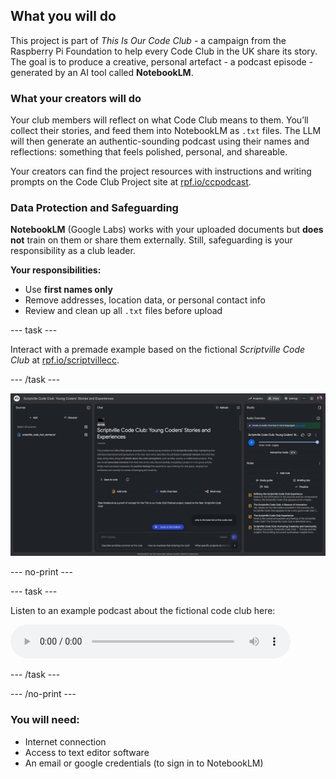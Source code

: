 ## What you will do

This project is part of *This Is Our Code Club* \- a campaign from the Raspberry Pi Foundation to help every Code Club in the UK share its story. The goal is to produce a creative, personal artefact \- a podcast episode \- generated by an AI tool called **NotebookLM**. 

### What your creators will do

Your club members will reflect on what Code Club means to them. You’ll collect their stories, and feed them into NotebookLM as `.txt` files. The LLM will then generate an authentic-sounding podcast using their names and reflections: something that feels polished, personal, and shareable.

Your creators can find the project resources with instructions and writing prompts on the Code Club Project site at [rpf.io/ccpodcast](http://rpf.io/ccpodcast).  

### Data Protection and Safeguarding

**NotebookLM** (Google Labs) works with your uploaded documents but **does not** train on them or share them externally. Still, safeguarding is your responsibility as a club leader.

**Your responsibilities:**
* Use **first names only**  
* Remove addresses, location data, or personal contact info  
* Review and clean up all `.txt` files before upload

--- task ---

Interact with a premade example based on the fictional *Scriptville Code Club* at [rpf.io/scriptvillecc](http://rpf.io/scriptvillecc).

--- /task ---

![NotebookLM interface showing young coders' stories with source file, full text, playback controls, and notes.](images/NBLM_screenshot.png)

--- no-print ---

--- task ---

Listen to an example podcast about the fictional code club here:

<audio controls style="width:100%;max-width:448px;">
  <source src="images/ccpodcast.mp3" type="audio/mpeg">
  Your browser doesn’t support the <code>&lt;audio&gt;</code> element —
  <a href="images/ccpodcast.mp3">download the file instead</a>.
</audio>

--- /task ---

--- /no-print ---



### You will need:
- Internet connection
- Access to text editor software
- An email or google credentials (to sign in to NotebookLM)
